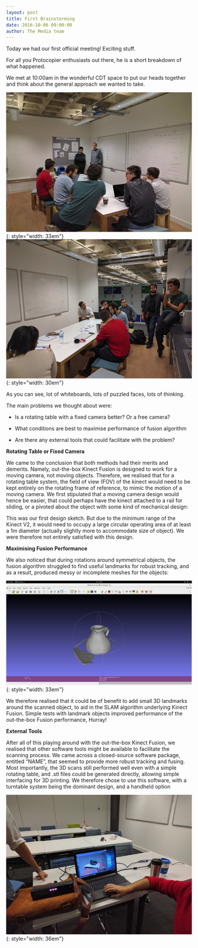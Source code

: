 ```yaml
---
layout: post
title: First Brainstorming
date: 2016-10-06 09:00:00
author: The Media team
---
```


Today we had our first official meeting! Exciting stuff.

For all you Protocopier enthusiasts out there, he is a short breakdown
of what happened.

We met at 10:00am in the wonderful CDT space to put our heads together
and think about the general approach we wanted to take.

![image](/img/blog/06th/media/image02.png){: style="width: 33em"}![image](/img/blog/06th/media/image04.png){: style="width: 30em"}

As you can see, lot of whiteboards, lots of puzzled faces, lots of
thinking.

The main problems we thought about were:

*  Is a rotating table with a fixed camera better? Or a free camera?

*   What conditions are best to maximise performance of fusion algorithm

*   Are there any external tools that could facilitate with the problem?

**Rotating Table or Fixed Camera**

We came to the conclusion that both methods had their merits and
demerits. Namely, out-the-box Kinect Fusion is designed to work for a
moving camera, not moving objects. Therefore, we realised that for a
rotating table system, the field of view (FOV) of the kinect would need
to be kept entirely on the rotating frame of reference, to mimic the
motion of a moving camera. We first stipulated that a moving camera
design would hence be easier, that could perhaps have the kinect
attached to a rail for sliding, or a pivoted about the object with some
kind of mechanical design:

This was our first design sketch. But due to the minimum range of the
Kinect V2, it would need to occupy a large circular operating area of at
least a 1m diameter (actually slightly more to accommodate size of
object). We were therefore not entirely satisfied with this design.

**Maximising Fusion Performance**

We also noticed that during rotations around symmetrical objects, the
fusion algorithm struggled to find useful landmarks for robust tracking,
and as a result, produced messy or incomplete meshes for the objects:

![image](/img/blog/06th/media/image03.png){: style="width: 33em"}

We therefore realised that it could be of benefit to add small 3D
landmarks around the scanned object, to aid in the SLAM algorithm
underlying Kinect Fusion. Simple tests with landmark objects improved
performance of the out-the-box Fusion performance, Hurray!

**External Tools**

After all of this playing around with the out-the-box Kinect Fusion, we
realised that other software tools might be available to facilitate the
scanning process. We came across a closed-source software package,
entitled “NAME”, that seemed to provide more robust tracking and fusing.
Most importantly, the 3D scans still performed well even with a simple
rotating table, and .stl files could be generated directly, allowing
simple interfacing for 3D printing. We therefore chose to use this
software, with a turntable system being the dominant design, and a
handheld option

![image](/img/blog/06th/media/image05.png){: style="width: 36em"}

